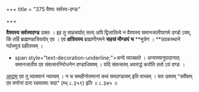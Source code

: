 +++
title = "375 वैश्यः सर्वस्व-दण्डः"

+++

**वैश्यस्य** **सर्वस्वदण्ड** उक्तः । इह तु साहचर्यात् सत्य् अपि द्विजातित्वे न वैश्यस्य समानजातीयागमे दण्डो ऽयम्, किं तर्हि ब्राह्मणक्षत्रिययोर् एव । एवं **क्षत्रियस्य** ब्राह्मणीगमने **सहस्रं मौण्ड्यं** **च** **मूत्रेण । **उदकस्थाने गर्दभमूत्रं ग्रहीतव्यम् । 

- span style="text-decoration-underline;">अन्ये</u> व्याचक्षते । अन्यस्यानुपादानात् समानजातीय एव संवत्सरनिरोधनेन दण्डाधिक्यम् । यदि संवत्सरम् अवरुद्धं करोति ततो ऽयं दण्डः । 

<u>आद्यम्</u> एव तु व्याक्यानं न्याय्यम् । न च समहीनोत्तमानां कथं समदण्डत्वम् इति वाच्यम् । यत उक्तम् "सर्वेषाम् एव वर्णानां दारा रक्ष्यतमाः सदा" (म्ध् ८.३५९) इति ॥ ८.३७५ ॥